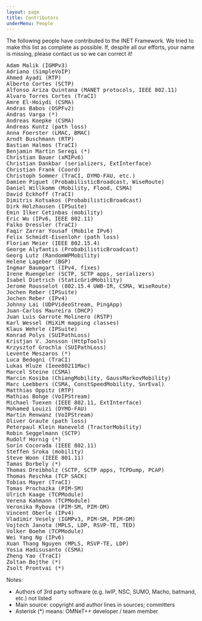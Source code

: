 ```yaml
---
layout: page
title: Contributors
underMenu: People
---
```


The following people have contributed to the INET Framework. We tried to make this list as complete as possible. If, despite all our efforts, your name is missing, please contact us so we can correct it!

<pre>
Adam Malik (IGMPv3)
Adriano (SimpleVoIP)
Ahmed Ayadi (RTP)
Alberto Cortes (SCTP)
Alfonso Ariza Quintana (MANET protocols, IEEE 802.11)
Alvaro Torres Cortes (TraCI)
Amre El-Hoiydi (CSMA)
Andras Babos (OSPFv2)
Andras Varga (*)
Andreas Koepke (CSMA)
Andreas Kuntz (path loss)
Anna Foerster (LMAC, BMAC)
Arndt Buschmann (RTP)
Bastian Halmos (TraCI)
Benjamin Martin Seregi (*)
Christian Bauer (xMIPv6)
Christian Dankbar (serializers, ExtInterface)
Christian Frank (Coord)
Christoph Sommer (TraCI, DYMO-FAU, etc.)
Damien Piguet (ProbabilisticBroadcast, WiseRoute)
Daniel Willkomm (Mobility, Flood, CSMA)
David Eckhoff (TraCI)
Dimitris Kotsakos (ProbabilisticBroadcast)
Dirk Holzhausen (IPSuite)
Emin Ilker Cetinbas (mobility)
Eric Wu (IPv6, IEEE 802.11)
Falko Dressler (TraCI)
Faqir Zarrar Yousaf (Mobile IPv6)
Felix Schmidt-Eisenlohr (path loss)
Florian Meier (IEEE 802.15.4)
George Alyfantis (ProbabilisticBroadcast)
Georg Lutz (RandomWPMobility)
Helene Lageber (BGP)
Ingmar Baumgart (IPv4, fixes)
Irene Ruengeler (SCTP, SCTP apps, serializers)
Isabel Dietrich (StaticGridMobility)
Jerome Rousselot (802.15.4 UWB-IR, CSMA, WiseRoute)
Jochen Reber (IPSuite)
Jochen Reber (IPv4)
Johnny Lai (UDPVideoStream, PingApp)
Juan-Carlos Maureira (DHCP)
Juan Luis Garrote Molinero (RSTP)
Karl Wessel (MiXiM mapping classes)
Klaus Wehrle (IPSuite)
Konrad Polys (SUIPathLoss)
Kristjan V. Jonsson (HttpTools)
Krzysztof Grochla (SUIPathLoss)
Levente Meszaros (*)
Luca Bedogni (TraCI)
Lukas Hluze (Ieee80211Mac)
Marcel Steine (CSMA)
Marcin Kosiba (ChiangMobility, GaussMarkovMobility)
Marc Loebbers (CSMA, ConstSpeedMobility, SnrEval)
Matthias Oppitz (RTP)
Mathias Bohge (VoIPStream)
Michael Tuexen (IEEE 802.11, ExtInterface)
Mohamed Louizi (DYMO-FAU)
Martin Renwanz (VoIPStream)
Oliver Graute (path loss)
Peterpaul Klein Haneveld (TractorMobility)
Robin Seggelmann (SCTP)
Rudolf Hornig (*)
Sorin Cocorada (IEEE 802.11)
Steffen Sroka (mobility)
Steve Woon (IEEE 801.11)
Tamas Borbely (*)
Thomas Dreibholz (SCTP, SCTP apps, TCPDump, PCAP)
Thomas Reschka (TCP SACK)
Tobias Mayer (TraCI)
Tomas Prochazka (PIM-SM)
Ulrich Kaage (TCPModule)
Verena Kahmann (TCPModule)
Veronika Rybova (PIM-SM, PIM-DM)
Vincent Oberle (IPv4)
Vladimir Vesely (IGMPv3, PIM-SM, PIM-DM)
Vojtech Janota (MPLS, LDP, RSVP-TE, TED)
Volker Boehm (TCPModule)
Wei Yang Ng (IPv6)
Xuan Thang Nguyen (MPLS, RSVP-TE, LDP)
Yosia Hadisusanto (CSMA)
Zheng Yao (TraCI)
Zoltan Bojthe (*)
Zsolt Prontvai (*)
</pre>

Notes:

*   Authors of 3rd party software (e.g. lwIP, NSC, SUMO, Macho, batmand, etc.) not listed
*   Main source: copyright and author lines in sources; committers
*   Asterisk (*) means: OMNeT++ developer / team member

